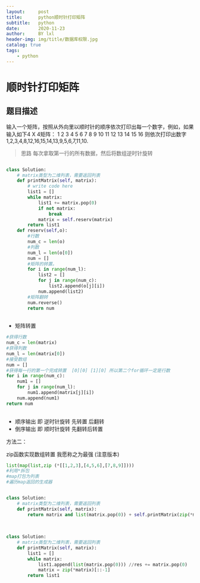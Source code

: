 ```yaml
---
layout:     post
title:      python顺时针打印矩阵
subtitle:   python
date:       2020-11-23
author:     BY lxl
header-img: img/title/数据库权限.jpg
catalog: true
tags:
    - python
---
```


#  顺时针打印矩阵

## 题目描述

输入一个矩阵，按照从外向里以顺时针的顺序依次打印出每一个数字，例如，如果输入如下4 X 4矩阵： 1 2 3 4 5 6 7 8 9 10 11 12 13 14 15 16 则依次打印出数字1,2,3,4,8,12,16,15,14,13,9,5,6,7,11,10.

>思路 每次拿取第一行的所有数据，然后将数组逆时针旋转

```python

class Solution:
    # matrix类型为二维列表，需要返回列表
    def printMatrix(self, matrix):
        # write code here
        list1 = []
        while matrix:
            list1 += matrix.pop(0)
            if not matrix:
                break
            matrix = self.reserv(matrix)
        return list1
    def reserv(self,o):
        #行数
        num_c = len(o)
        #列数
        num_l = len(o[0])
        num = []
        #矩阵的转置。
        for i in range(num_l):
            list2 = []
            for j in range(num_c):
                list2.append(o[j][i])
            num.append(list2)
        #矩阵翻转
        num.reverse()
        return num
                

```

- 矩阵转置

```python
#获得行数
num_c = len(matrix)
#获得列数
num_l = len(matrix[0])
#接受数组
num = []
#获得每一行的第一个完成转置  [0][0] [1][0] 所以第二个for循环一定是行数
for i in range(num_c):
    num1 = []
    for j in range(num_l):
        num1.append(matrix[j][i])
    num.append(num1)
return num
        
```

- 顺序输出 即     逆时针旋转  先转置 后翻转
- 倒序输出 即     顺时针旋转  先翻转后转置

方法二：

zip函数实现数组转置 我愿称之为最强 (注意版本)

```python
list(map(list,zip (*[[1,2,3],[4,5,6],[7,8,9]])))
#利用*拆包 
#map打包为列表
#遍历map返回的生成器
```

```python

class Solution:
    # matrix类型为二维列表，需要返回列表
    def printMatrix(self, matrix):
    	return matrix and list(matrix.pop(0)) + self.printMatrix(zip(*matrix)[::-1])
    
    
    
class Solution:
    # matrix类型为二维列表，需要返回列表
    def printMatrix(self, matrix):
        list1 = []
        while matrix:
    		list1.append(list(matrix.pop(0))) //res += matrix.pop(0)
            matrix = zip(*matrix)[::-1]
        return list1
    
```

